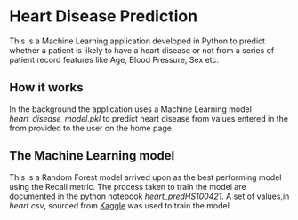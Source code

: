 # Heart Disease Prediction
This is a Machine Learning application developed in Python to predict whether a patient is likely to have a heart disease or not from a series of patient record features like Age, Blood Pressure, Sex etc.

## How it works
In the background the application uses a Machine Learning model *heart_disease_model.pkl* to predict heart disease from values entered in the from provided to the user on the home page.

## The Machine Learning model
This is a Random Forest model arrived upon as the best performing model using the Recall metric. The process taken to train the model are documented in the python notebook *heart_predHS100421*. A set of values,in *heart.csv*, sourced from [Kaggle](https://www.kaggle.com/) was used to train the model.